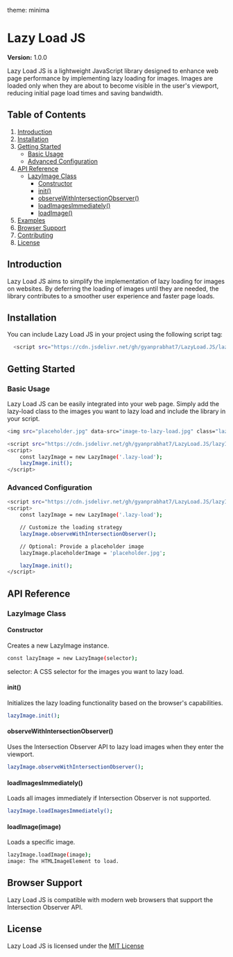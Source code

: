 theme: minima
# Lazy Load JS

**Version:** 1.0.0

Lazy Load JS is a lightweight JavaScript library designed to enhance web page performance by implementing lazy loading for images. Images are loaded only when they are about to become visible in the user's viewport, reducing initial page load times and saving bandwidth.

## Table of Contents

1. [Introduction](#introduction)
2. [Installation](#installation)
3. [Getting Started](#getting-started)
    - [Basic Usage](#basic-usage)
    - [Advanced Configuration](#advanced-configuration)
4. [API Reference](#api-reference)
    - [LazyImage Class](#lazyimage-class)
        - [Constructor](#constructor)
        - [init()](#init)
        - [observeWithIntersectionObserver()](#observewithintersectionobserver)
        - [loadImagesImmediately()](#loadimagesimmediately)
        - [loadImage()](#loadimage)
5. [Examples](#examples)
6. [Browser Support](#browser-support)
7. [Contributing](#contributing)
8. [License](#license)

## Introduction

Lazy Load JS aims to simplify the implementation of lazy loading for images on websites. By deferring the loading of images until they are needed, the library contributes to a smoother user experience and faster page loads.

## Installation

You can include Lazy Load JS in your project using the following script tag:

```bash
  <script src="https://cdn.jsdelivr.net/gh/gyanprabhat7/LazyLoad.JS/lazyImage.js"></script>
```

## Getting Started

### Basic Usage
Lazy Load JS can be easily integrated into your web page. Simply add the lazy-load class to the images you want to lazy load and include the library in your script.

```bash
<img src="placeholder.jpg" data-src="image-to-lazy-load.jpg" class="lazy-load" alt="Lazy-loaded Image">

<script src="https://cdn.jsdelivr.net/gh/gyanprabhat7/LazyLoad.JS/lazyImage.js"></script>
<script>
    const lazyImage = new LazyImage('.lazy-load');
    lazyImage.init();
</script>
```
### Advanced Configuration

```bash
<script src="https://cdn.jsdelivr.net/gh/gyanprabhat7/LazyLoad.JS/lazyImage.js"></script>
<script>
    const lazyImage = new LazyImage('.lazy-load');

    // Customize the loading strategy
    lazyImage.observeWithIntersectionObserver();

    // Optional: Provide a placeholder image
    lazyImage.placeholderImage = 'placeholder.jpg';

    lazyImage.init();
</script>
```

## API Reference
### LazyImage Class

#### Constructor
Creates a new LazyImage instance.

```bash
const lazyImage = new LazyImage(selector);
```

selector: A CSS selector for the images you want to lazy load.



#### init()
Initializes the lazy loading functionality based on the browser's capabilities.

```bash
lazyImage.init();
```
#### observeWithIntersectionObserver()

Uses the Intersection Observer API to lazy load images when they enter the viewport.

```bash
lazyImage.observeWithIntersectionObserver();
```

#### loadImagesImmediately()
Loads all images immediately if Intersection Observer is not supported.
```bash
lazyImage.loadImagesImmediately();
```

#### loadImage(image)
Loads a specific image.
```bash
lazyImage.loadImage(image);
image: The HTMLImageElement to load.
```

## Browser Support
Lazy Load JS is compatible with modern web browsers that support the Intersection Observer API.


## License

Lazy Load JS is licensed under the [MIT License ](https://mit-license.org/)
